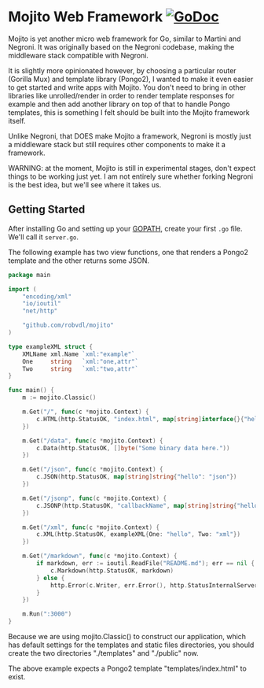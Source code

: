 # Mojito Web Framework [![GoDoc](https://godoc.org/github.com/robvdl/mojito?status.svg)](http://godoc.org/github.com/robvdl/mojito)

Mojito is yet another micro web framework for Go, similar to Martini and
Negroni. It was originally based on the Negroni codebase, making the
middleware stack compatible with Negroni.

It is slightly more opinionated however, by choosing a particular router
(Gorilla Mux) and template library (Pongo2), I wanted to make it even easier
to get started and write apps with Mojito.  You don't need to bring in other
libraries like unrolled/render in order to render template responses for example
and then add another library on top of that to handle Pongo templates, this is
something I felt should be built into the Mojito framework itself.

Unlike Negroni, that DOES make Mojito a framework, Negroni is mostly just
a middleware stack but still requires other components to make it a framework.

WARNING: at the moment, Mojito is still in experimental stages, don't expect
things to be working just yet.  I am not entirely sure whether forking
Negroni is the best idea, but we'll see where it takes us.

## Getting Started

After installing Go and setting up your [GOPATH](http://golang.org/doc/code.html#GOPATH),
create your first `.go` file. We'll call it `server.go`.

The following example has two view functions, one that renders a Pongo2
template and the other returns some JSON.

```go
package main

import (
    "encoding/xml"
    "io/ioutil"
    "net/http"

    "github.com/robvdl/mojito"
)

type exampleXML struct {
    XMLName xml.Name `xml:"example"`
    One     string   `xml:"one,attr"`
    Two     string   `xml:"two,attr"`
}

func main() {
    m := mojito.Classic()

    m.Get("/", func(c *mojito.Context) {
        c.HTML(http.StatusOK, "index.html", map[string]interface{}{"hello": "html"})
    })

    m.Get("/data", func(c *mojito.Context) {
        c.Data(http.StatusOK, []byte("Some binary data here."))
    })

    m.Get("/json", func(c *mojito.Context) {
        c.JSON(http.StatusOK, map[string]string{"hello": "json"})
    })

    m.Get("/jsonp", func(c *mojito.Context) {
        c.JSONP(http.StatusOK, "callbackName", map[string]string{"hello": "jsonp"})
    })

    m.Get("/xml", func(c *mojito.Context) {
        c.XML(http.StatusOK, exampleXML{One: "hello", Two: "xml"})
    })

    m.Get("/markdown", func(c *mojito.Context) {
        if markdown, err := ioutil.ReadFile("README.md"); err == nil {
            c.Markdown(http.StatusOK, markdown)
        } else {
            http.Error(c.Writer, err.Error(), http.StatusInternalServerError)
        }
    })

    m.Run(":3000")
}
```

Because we are using mojito.Classic() to construct our application, which has
default settings for the templates and static files directories, you should
create the two directories "./templates" and "./public" now.

The above example expects a Pongo2 template "templates/index.html" to exist.
